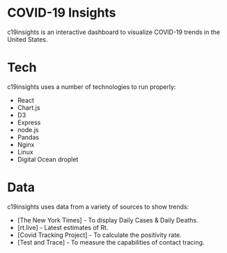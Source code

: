 # COVID-19 Insights

c19insights is an interactive dashboard to visualize COVID-19 trends in the United States.

# Tech

c19insights uses a number of technologies to run properly:

* React
* Chart.js
* D3
* Express
* node.js
* Pandas
* Nginx
* Linux
* Digital Ocean droplet

# Data

c19insights uses data from a variety of sources to show trends:

* [The New York Times] - To display Daily Cases & Daily Deaths.
* [rt.live] - Latest estimates of Rt.
* [Covid Tracking Project] - To calculate the positivity rate.
* [Test and Trace] - To measure the capabilities of contact tracing.
